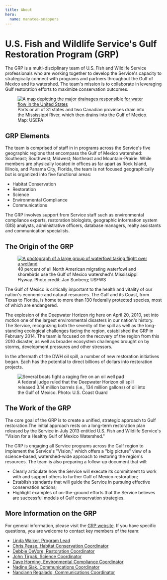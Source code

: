 ```yaml
---
title: About
hero:
  name: manatee-snappers
---
```


# U.S. Fish and Wildlife Service's Gulf Restoration Program (GRP)

The GRP is a multi-disciplinary team of U.S. Fish and Wildlife Service professionals who are working together to develop the Service's capacity to strategically connect with programs and partners throughout the Gulf of Mexico and its watershed. The team's mission is to collaborate in leveraging Gulf restoration efforts to maximize conservation outcomes.

<figure class="image-right">
  <a href="http://www.epa.gov/gmpo/pdf/gom-watershed-map.pdf">
    <img src="/images/gom-watershed-map.jpg" alt="A map depicting the major drainages responsible for water flow in the United States">
  </a>
  <figcaption>Parts or all of 31 states and two Canadian provinces drain into the Mississippi River, which then drains into the Gulf of Mexico. Map: USEPA</figcaption>
</figure>

## GRP Elements

<p>The team is comprised of staff in in programs across the Service's five geographic regions that encompass the Gulf of Mexico watershed: Southeast; Southwest; Midwest; Northeast and Mountain-Prairie. While members are physically located in offices as far apart as Rock Island, Illinois, and Panama City, Florida, the team is not focused geographically but is organized into five functional areas:</p>

- Habitat Conservation
- Restoration
- Science
- Environmental Compliance
- Communications

The GRP involves support from Service staff such as environmental compliance experts, restoration biologists, geographic information system (GIS) analysts, administrative officers, database managers, realty assistants and communication specialists.

## The Origin of the GRP

<figure class="image-right">
  <a href="https://flic.kr/p/aZcDNV">
    <img src="/images/waterfowl-over-wetland.jpg" alt="A photograph of a large group of waterfowl taking flight over a wetland">
  </a>
  <figcaption>40 percent of all North American migrating waterfowl and shorebirds use the Gulf of Mexico watershed's Mississippi Flyway. Photo credit: Jan Sunberg; USFWS</figcaption>
</figure>

The Gulf of Mexico is critically important to the health and vitality of our nation's economic and natural resources. The Gulf and its Coast, from Texas to Florida, is home to more than 130 federally protected species, most of which are endangered.

The explosion of the Deepwater Horizon rig here on April 20, 2010, set into motion one of the largest environmental disasters in our nation's history. The Service, recognizing both the severity of the spill as well as the long-standing ecological challenges facing the region, established the GRP in February 2014. The team is focused on the recovery of the region from this 2010 disaster, as well as broader ecosystem challenges brought on by storms, development pressures and other stressors.

In the aftermath of the DWH oil spill, a number of new restoration initiatives began. Each has the potential to direct billions of dollars into restoration projects.

<figure class="image-right">
  <img src="/images/deepwater-horizon-explosion.jpg" alt="Several boats fight a raging fire on an oil well pad">
  <figcaption>A federal judge ruled that the Deepwater Horizon oil spill released 3.14 million barrels (i.e., 134 million gallons) of oil into the Gulf of Mexico. Photo: U.S. Coast Guard</figcaption>
</figure>

## The Work of the GRP

The core goal of the GRP is to create a unified, strategic approach to Gulf restoration.The initial approach rests on a long-term restoration plan released by the Service in July 2013 entitled U.S. Fish and Wildlife Service's "Vision for a Healthy Gulf of Mexico Watershed."

The GRP is engaging all Service programs across the Gulf region to implement the Service's "Vision," which offers a "big picture" view of a science-based, watershed-wide approach to restoring the region's resources. The team is also preparing a follow-up document that will:

- Clearly articulate how the Service will execute its commitment to work with and support others to further Gulf of Mexico restoration;
- Establish standards that will guide the Service in pursuing effective conservation actions;
- Highlight examples of on-the-ground efforts that the Service believes are successful models of Gulf conservation strategies.

## More Information on the GRP

For general information, please visit the [GRP website](http://www.fws.gov/gulfrestoration). If you have specific questions, you are welcome to contact key members of the team:

- [Linda Walker, Program Lead](mailto:Linda_Walker@fws.gov)
- [Chris Pease, Habitat Conservation Coordinator](mailto:Chris_Pease@fws.gov)
- [Debbie DeVore, Restoration Coordinator](mailto:Debbie_Devore@fws.gov)
- [John Tirpak, Science Coordinator](mailto:John_Tirpak@fws.gov)
- [Dave Horning, Environmental Compliance Coordinator](mailto:Dave_Horning@fws.gov)
- [Nadine Siak, Communications Coordinator](mailto:Nadine_Siak@fws.gov)
- [Nanciann Regalado, Communications Coordinator](mailto:Nanciann_Regalado@fws.gov)
